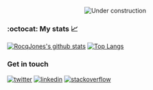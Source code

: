 <div align="center">
  
![Under construction](https://user-images.githubusercontent.com/282759/84681715-8c7cb580-af02-11ea-85a4-05d069c72121.gif)

</div>

### :octocat: My stats :chart_with_upwards_trend:

[![RocqJones's github stats](https://github-readme-stats.vercel.app/api?username=RocqJones&show_icons=true&line_height=21&show_icons=true&theme=vue&hide_border=true)](https://github.com/anuraghazra/github-readme-stats)
[![Top Langs](https://github-readme-stats.vercel.app/api/top-langs/?username=RocqJones&show_icons=true&layout=compact&theme=vue&hide_border=true&langs_count=10&hide=html,css,jupyter%20notebook,shell)](https://github.com/anuraghazra/github-readme-stats)

### Get in touch
<p>
  <a href="https://twitter.com/RocqJones"><img src="https://img.icons8.com/color/50/000000/twitter-squared.png" alt="twitter"/></a>
  <a href="https://www.linkedin.com/in/jones-mbindyo/"><img src="https://img.icons8.com/color/50/000000/linkedin.png" alt="linkedin"/></a>
  <a href="https://stackoverflow.com/users/11779588/rocqjones"><img src="https://img.icons8.com/color/50/000000/stackoverflow.png" alt="stackoverflow"/></a>
<p>
